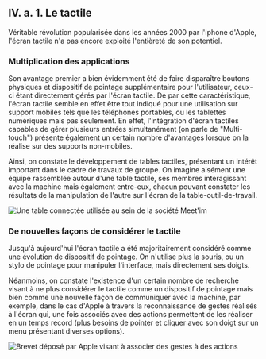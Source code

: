 ## IV. a. 1. Le tactile

Véritable révolution popularisée dans les années 2000 par l'Iphone d'Apple, l'écran tactile n'a pas encore exploité l'entièreté de son potentiel.  

### Multiplication des applications 

Son avantage premier a bien évidemment été de faire disparaître boutons physiques et dispositif de pointage supplémentaire pour l'utilisateur,  ceux-ci étant directement gérés par l'écran tactile. De par cette caractéristique, l'écran tactile semble en effet être tout indiqué pour une utilisation sur support mobiles tels que les téléphones portables, ou les tablettes numériques mais pas seulement. En effet, l'intégration d'écran tactiles capables de gérer plusieurs entrées simultanément (on parle de "Multi-touch") présente également un certain nombre d'avantages lorsque on la réalise sur des supports non-mobiles. 

Ainsi, on constate le développement de tables tactiles, présentant un intérêt important dans le cadre de travaux de groupe. On imagine aisément une équipe rassemblée autour d'une table tactile, ses membres interagissant avec la machine mais également entre-eux, chacun pouvant constater les résultats de la manipulation de l'autre sur l'écran de la table-outil-de-travail.

![Une table connectée utilisée au sein de la société Meet'im](https://i.ytimg.com/vi/SGMGJjBnr-U/maxresdefault.jpg)

### De nouvelles façons de considérer le tactile

Jusqu'à aujourd'hui l'écran tactile a été majoritairement considéré comme une évolution de dispositif de pointage. On n'utilise plus la souris, ou un stylo de pointage pour manipuler l'interface, mais directement ses doigts. 

Néanmoins, on constate l'existence d'un certain nombre de recherche visant à ne plus considérer le tactile comme un dispositif de pointage mais bien comme une nouvelle façon de communiquer avec la machine, par exemple, dans le cas d'Apple à travers la reconnaissance de gestes réalisés à l'écran qui, une fois associés avec des actions permettent de les réaliser en un temps record (plus besoins de pointer et cliquer avec son doigt sur un menu présentant diverses options).

![Brevet déposé par Apple visant à associer des gestes à des actions](http://pagesperso.lina.univ-nantes.fr/~prie-y/archives/VEILLE-2009-2012/2010/ihm-mobile/LivreBlanc_fichiers/image014.jpg)
 



